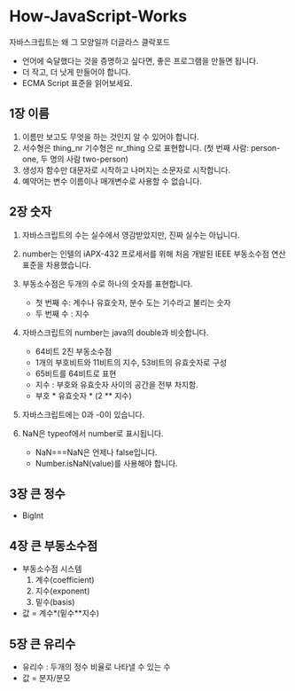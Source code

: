 # How-JavaScript-Works

자바스크립트는 왜 그 모양일까 더글라스 클락포드

- 언어에 숙달했다는 것을 증명하고 싶다면, 좋은 프로그램을 만들면 됩니다.
- 더 작고, 더 낫게 만들어야 합니다.
- ECMA Script 표준을 읽어보세요.

## 1장 이름
1. 이름만 보고도 무엇을 하는 것인지 알 수 있어야 합니다.
2. 서수형은 thing_nr 기수형은 nr_thing 으로 표현합니다. (첫 번째 사람: person-one, 두 명의 사람 two-person)
3. 생성자 함수만 대문자로 시작하고 나머지는 소문자로 시작합니다.
4. 예약어는 변수 이름이나 매개변수로 사용할 수 없습니다.


## 2장 숫자

1. 자바스크립트의 수는 실수에서 영감받았지만, 진짜 실수는 아닙니다.
2. number는 인텔의 iAPX-432 프로세서를 위해 처음 개발된 IEEE 부동소수점 연산 표준을 차용했습니다.
3. 부동소수점은 두개의 수로 하나의 숫자를 표현합니다.

   - 첫 번째 수: 계수나 유효숫자, 분수 도는 기수라고 불리는 숫자
   - 두 번째 수 : 지수

4. 자바스크립트의 number는 java의 double과 비슷합니다.

   - 64비트 2진 부동소수점
   - 1개의 부호비트와 11비트의 지수, 53비트의 유효숫자로 구성
   - 65비트를 64비트로 표현
   - 지수 : 부호와 유효숫자 사이의 공간을 전부 차지함.
   - 부호 \* 유효숫자 \* (2 \*\* 지수)

5. 자바스크립트에는 0과 -0이 있습니다.
6. NaN은 typeof에서 number로 표시됩니다.
   - NaN===NaN은 언제나 false입니다.
   - Number.isNaN(value)를 사용해야 합니다.

## 3장 큰 정수
- BigInt 


## 4장 큰 부동소수점
- 부동소수점 시스템
   1. 계수(coefficient)
   2. 지수(exponent)
   3. 밑수(basis)
- 값 = 계수*(밑수**지수)


## 5장 큰 유리수 
- 유리수 : 두개의 정수 비율로 나타낼 수 있는 수
- 값 = 분자/분모

## 


